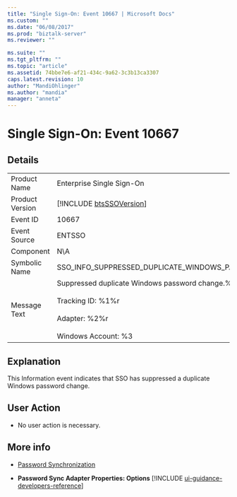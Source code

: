 ```yaml
---
title: "Single Sign-On: Event 10667 | Microsoft Docs"
ms.custom: ""
ms.date: "06/08/2017"
ms.prod: "biztalk-server"
ms.reviewer: ""

ms.suite: ""
ms.tgt_pltfrm: ""
ms.topic: "article"
ms.assetid: 74bbe7e6-af21-434c-9a62-3c3b13ca3307
caps.latest.revision: 10
author: "MandiOhlinger"
ms.author: "mandia"
manager: "anneta"
---
```

# Single Sign-On: Event 10667
## Details  

|                 |                                                                                                                                         |
|-----------------|-----------------------------------------------------------------------------------------------------------------------------------------|
|  Product Name   |                                                        Enterprise Single Sign-On                                                        |
| Product Version |                                       [!INCLUDE [btsSSOVersion](../includes/btsssoversion-md.md)]                                       |
|    Event ID     |                                                                  10667                                                                  |
|  Event Source   |                                                                 ENTSSO                                                                  |
|    Component    |                                                                   N\A                                                                   |
|  Symbolic Name  |                                          SSO_INFO_SUPPRESSED_DUPLICATE_WINDOWS_PASSWORD_CHANGE                                          |
|  Message Text   | Suppressed duplicate Windows password change.%r<br /><br /> Tracking ID: %1%r<br /><br /> Adapter: %2%r<br /><br /> Windows Account: %3 |

## Explanation  
 This Information event indicates that SSO has suppressed a duplicate Windows password change.  

## User Action  

-   No user action is necessary.  

## More info

- [Password Synchronization](../core/password-synchronization2.md)  

- <strong>Password Sync Adapter Properties: Options</strong> [!INCLUDE [ui-guidance-developers-reference](../includes/ui-guidance-developers-reference.md)]
